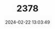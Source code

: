 ---
title: "2378"
category: "Losaria palu"
draft: false
date: 2024-02-22 13:03:49
languages:
  English: ["Sulawesi clubtail", "Palu Swallowtail"]
---